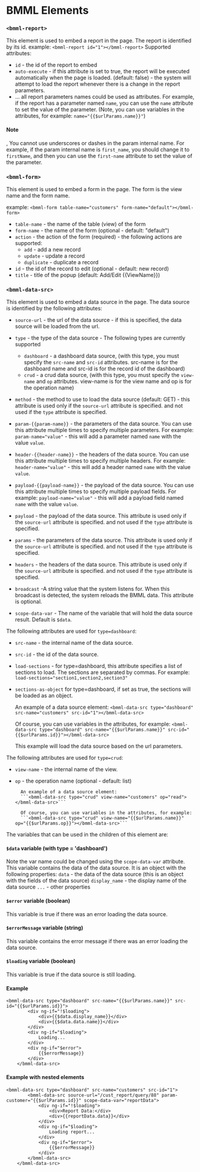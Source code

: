 # BMML Elements


### `<bmml-report>`
This element is used to embed a report in the page. The report is identified by its id.
example:
```<bmml-report id="1"></bmml-report>```
Supported attributes:
- `id` - the id of the report to embed
- `auto-execute` - if this attribute is set to true, the report will be executed automatically when the page is loaded. (default: false) - the system will attempt to load the report whenever there is a change in the report parameters.
- ... all report parameters names could be used as attributes. For example, if the report has a parameter named `name`, you can use the `name` attribute to set the value of the parameter. (Note, you can use variables in the attributes, for example: `name="{{$urlParams.name}}"`)

#### Note
, You cannot use underscores or dashes in the param internal name. For example, if the param internal name is `first_name`, you should change it to `firstName`, and then you can use the `first-name` attribute to set the value of the parameter.


### `<bmml-form>`
This element is used to embed a form in the page. The form is the view name and the form name.

example:
```<bmml-form table-name="customers" form-name="default"></bmml-form>```

- `table-name` - the name of the table (view) of the form
- `form-name` - the name of the form (optional - default: "default")
- `action` - the action of the form (required) - the following actions are supported:
    - `add` - add a new record
    - `update` - update a record
    - `duplicate` - duplicate a record
- `id` - the id of the record to edit (optional - default: new record)
- `title` - title of the popup (default: Add/Edit {{ViewName}})



### `<bmml-data-src>`
This element is used to embed a data source in the page. The data source is identified by the following attributes:

- `source-url` - the url of the data source - if this is specified, the data source will be loaded from the url.
- `type` - the type of the data source - The following types are currently supported
    - `dashboard` - a dashboard data source, (with this type, you must specify the `src-name` and `src-id` attributes. src-name is for the dashboard name and src-id is for the record id of the dashboard)
    - `crud` - a crud data source, (with this type, you must specify the `view-name` and `op` attributes. view-name is for the view name and op is for the operation name)

- `method` - the method to use to load the data source (default: GET) - this attribute is used only if the `source-url` attribute is specified. and not used if the `type` attribute is specified.

- `param-{{param-name}}` - the parameters of the data source. You can use this attribute multiple times to specify multiple parameters. For example: `param-name="value"` - this will add a parameter named `name` with the value `value`.

- `header-{{header-name}}` - the headers of the data source. You can use this attribute multiple times to specify multiple headers. For example: `header-name="value"` - this will add a header named `name` with the value `value`.

- `payload-{{payload-name}}` - the payload of the data source. You can use this attribute multiple times to specify multiple payload fields. For example: `payload-name="value"` - this will add a payload field named `name` with the value `value`.

- `payload` - the payload of the data source. This attribute is used only if the `source-url` attribute is specified. and not used if the `type` attribute is specified.

- `params` - the parameters of the data source. This attribute is used only if the `source-url` attribute is specified. and not used if the `type` attribute is specified.

- `headers` - the headers of the data source. This attribute is used only if the `source-url` attribute is specified. and not used if the `type` attribute is specified.
  
- `broadcast` -A string value that the system listens for. When this broadcast is detected, the system reloads the BMML data. This attribute is optional.

- `scope-data-var` - The name of the variable that will hold the data source result. Default is `$data`.




The following attributes are used for `type=dashboard`:

- `src-name` - the internal name of the data source.
- `src-id` - the id of the data source.

- `load-sections` - for type=dashboard, this attribute specifies a list of sections to load. The sections are separated by commas. For example: `load-sections="section1,section2,section3"`

- `sections-as-object` for type=dashboard, if set as true, the sections will be loaded as an object.

    An example of a data source element:
    ```<bmml-data-src type="dashboard" src-name="customers" src-id="1"></bmml-data-src>```

    Of course, you can use variables in the attributes, for example:
    ```<bmml-data-src type="dashboard" src-name="{{$urlParams.name}}" src-id="{{$urlParams.id}}"></bmml-data-src>```

    This example will load the data source based on the url parameters.

The following attributes are used for `type=crud`:
    
- `view-name` - the internal name of the view.
- `op` - the operation name (optional - default: list)
    
        An example of a data source element:
        ```<bmml-data-src type="crud" view-name="customers" op="read"></bmml-data-src>```
    
        Of course, you can use variables in the attributes, for example:
        ```<bmml-data-src type="crud" view-name="{{$urlParams.name}}" op="{{$urlParams.op}}"></bmml-data-src>```

The variables that can be used in the children of this element are:

#### `$data` variable (with type = 'dashboard')
Note the var name could be changed using the `scope-data-var` attribute.
This variable contains the data of the data source. It is an object with the following properties:
    `data` - the data of the data source (this is an object with the fields of the data source)
    `display_name` - the display name of the data source
    `...` - other properties

#### `$error` variable (boolean)
This variable is true if there was an error loading the data source.

#### `$errorMessage` variable (string)
This variable contains the error message if there was an error loading the data source.

#### `$loading` variable (boolean)
This variable is true if the data source is still loading.

#### Example
```
<bmml-data-src type="dashboard" src-name="{{$urlParams.name}}" src-id="{{$urlParams.id}}">
        <div ng-if="!$loading">
            <div>{{$data.display_name}}</div>
            <div>{{$data.data.name}}</div>
        </div>
        <div ng-if="$loading">
            Loading...
        </div>
        <div ng-if="$error">
            {{$errorMessage}}
        </div>
    </bmml-data-src>
```

#### Example with nested elements
```
<bmml-data-src type="dashboard" src-name="customers" src-id="1">
        <bmml-data-src source-url="/cust_report/query/88" param-customer="{{$urlParams.id}}" scope-data-var="reportData">
            <div ng-if="!$loading">
                <div>Report Data:</div>
                <div>{{reportData.data}}</div>
            </div>
            <div ng-if="$loading">
                Loading report...
            </div>
            <div ng-if="$error">
                {{$errorMessage}}
            </div>
        </bmml-data-src>
    </bmml-data-src>
```
